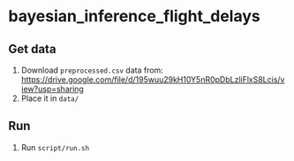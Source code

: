 # bayesian_inference_flight_delays

## Get data
1. Download `preprocessed.csv` data from: https://drive.google.com/file/d/195wuu29kH10Y5nR0pDbLzliFlxS8Lcis/view?usp=sharing
2. Place it in `data/`

## Run
1. Run `script/run.sh`
